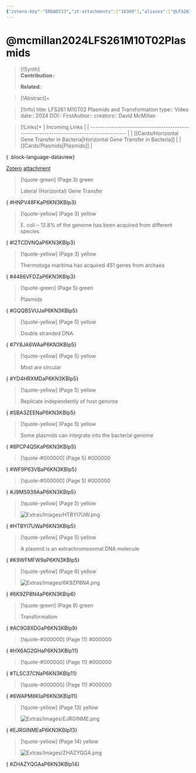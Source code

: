 ```yaml
---
{"zotero-key":"ERDAD7JJ","zt-attachments":["16309"],"aliases":["@LFS261 M10T02 Plasmids and Transformation"],"keywords":["✅"],"FirstAuthor":"[[ David McMillan]]","tags":["source/video","Uni/LFS261"],"dg-publish":true,"permalink":"/sources/video/mcmillan2024-lfs-261-m10-t02-plasmids/","dgPassFrontmatter":true}
---
```


# @mcmillan2024LFS261M10T02Plasmids

>[!Synth]  
>**Contribution**::  
>  
>**Related**:: 
>  

> [!Abstract]+
> 

> [!Info]
> title: LFS261 M10T02 Plasmids and Transformation
> type:: Video 
> date:: 2024
> DOI:: 
> FirstAuthor:: 
> creators:: David McMillan

> [!Links]+
>  | Incoming Links                                                                          |
> | --------------------------------------------------------------------------------------- |
> | [[Cards/Horizontal Gene Transfer in Bacteria\|Horizontal Gene Transfer in Bacteria]] |
> | [[Cards/Plasmids\|Plasmids]]                                                         |
> 
{ .block-language-dataview}


[Zotero](zotero://select/library/items/ERDAD7JJ) [attachment](<file:///Users/nathanmaxwell/Zotero/storage/P6KN3KBI/McMillan%20-%202024%20-%20LFS261%20M10T02%20Plasmids.pdf>)

> [!quote-green] (Page 3) green
> 
> Lateral (Horizontal) Gene Transfer
>
{ #HNPV48FKaP6KN3KBIp3}


> [!quote-yellow] (Page 3) yellow
> 
> E. coli – 12.8% of the genome has been acquired from different species
>
{ #I2TCDVNQaP6KN3KBIp3}


> [!quote-yellow] (Page 3) yellow
> 
> Thermotoga maritima has acquired 451 genes from archaea
>
{ #4486VFDZaP6KN3KBIp3}


> [!quote-green] (Page 5) green
> 
> Plasmids
>
{ #GQQBSVUJaP6KN3KBIp5}


> [!quote-yellow] (Page 5) yellow
> 
> Double stranded DNA
>
{ #7Y8JA6WAaP6KN3KBIp5}


> [!quote-yellow] (Page 5) yellow
> 
> Most are circular
>
{ #YD4HRXMDaP6KN3KBIp5}


> [!quote-yellow] (Page 5) yellow
> 
> Replicate independently of host genome
>
{ #SBA3ZEENaP6KN3KBIp5}


> [!quote-yellow] (Page 5) yellow
> 
> Some plasmids can integrate into the bacterial genome
>
{ #8PCP4Q5KaP6KN3KBIp5}


> [!quote-#000000] (Page 5) #000000
>
{ #WF9P63VBaP6KN3KBIp5}


> [!quote-#000000] (Page 5) #000000
>
{ #J9MS939AaP6KN3KBIp5}


> [!quote-yellow] (Page 5) yellow
> 
> ![Extras/Images/HTBYI7UW.png](/img/user/Extras/Images/HTBYI7UW.png)
>
{ #HTBYI7UWaP6KN3KBIp5}


> [!quote-yellow] (Page 5) yellow
> 
> A plasmid is an extrachromosomal DNA molecule
>
{ #K9WFMFW9aP6KN3KBIp5}


> [!quote-yellow] (Page 6) yellow
> 
> ![Extras/Images/6K9ZP8N4.png](/img/user/Extras/Images/6K9ZP8N4.png)
>
{ #6K9ZP8N4aP6KN3KBIp6}


> [!quote-green] (Page 9) green
> 
> Transformation
>
{ #AC9G8XDGaP6KN3KBIp9}


> [!quote-#000000] (Page 11) #000000
>
{ #HX6AG2GHaP6KN3KBIp11}


> [!quote-#000000] (Page 11) #000000
>
{ #TLSC37CNaP6KN3KBIp11}


> [!quote-#000000] (Page 11) #000000
>
{ #6WAPM8KIaP6KN3KBIp11}


> [!quote-yellow] (Page 13) yellow
> 
> ![Extras/Images/EJRGINME.png](/img/user/Extras/Images/EJRGINME.png)
>
{ #EJRGINMEaP6KN3KBIp13}


> [!quote-yellow] (Page 14) yellow
> 
> ![Extras/Images/ZHAZYQGA.png](/img/user/Extras/Images/ZHAZYQGA.png)
>
{ #ZHAZYQGAaP6KN3KBIp14}

